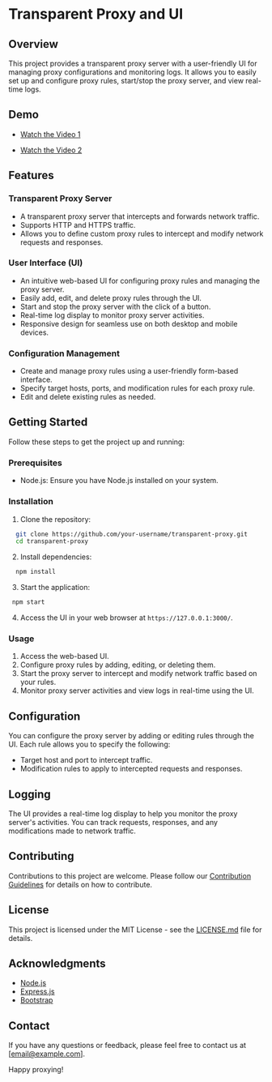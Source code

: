 # Transparent Proxy and UI

## Overview

This project provides a transparent proxy server with a user-friendly UI for managing proxy configurations and monitoring logs. It allows you to easily set up and configure proxy rules, start/stop the proxy server, and view real-time logs.

## Demo

- [Watch the Video 1](https://drive.google.com/file/d/1GKEsk2LnBxA32W7_YJIY4FnaP1rT65gW/view?usp=sharing)

- [Watch the Video 2](https://drive.google.com/file/d/1SBlttRZsBsH9xGH1a7hqZX4m04EL8hL_/view?usp=sharing)

## Features

### Transparent Proxy Server

- A transparent proxy server that intercepts and forwards network traffic.
- Supports HTTP and HTTPS traffic.
- Allows you to define custom proxy rules to intercept and modify network requests and responses.

### User Interface (UI)

- An intuitive web-based UI for configuring proxy rules and managing the proxy server.
- Easily add, edit, and delete proxy rules through the UI.
- Start and stop the proxy server with the click of a button.
- Real-time log display to monitor proxy server activities.
- Responsive design for seamless use on both desktop and mobile devices.

### Configuration Management

- Create and manage proxy rules using a user-friendly form-based interface.
- Specify target hosts, ports, and modification rules for each proxy rule.
- Edit and delete existing rules as needed.

## Getting Started

Follow these steps to get the project up and running:

### Prerequisites

- Node.js: Ensure you have Node.js installed on your system.

### Installation

1. Clone the repository:

```bash
  git clone https://github.com/your-username/transparent-proxy.git
  cd transparent-proxy
```

2. Install dependencies:

```bash
  npm install
```

3. Start the application:

```bash
 npm start
```

4. Access the UI in your web browser at `https://127.0.0.1:3000/`.

### Usage

1. Access the web-based UI.
2. Configure proxy rules by adding, editing, or deleting them.
3. Start the proxy server to intercept and modify network traffic based on your rules.
4. Monitor proxy server activities and view logs in real-time using the UI.

## Configuration

You can configure the proxy server by adding or editing rules through the UI. Each rule allows you to specify the following:

- Target host and port to intercept traffic.
- Modification rules to apply to intercepted requests and responses.

## Logging

The UI provides a real-time log display to help you monitor the proxy server's activities. You can track requests, responses, and any modifications made to network traffic.

## Contributing

Contributions to this project are welcome. Please follow our [Contribution Guidelines](CONTRIBUTING.md) for details on how to contribute.

## License

This project is licensed under the MIT License - see the [LICENSE.md](LICENSE.md) file for details.

## Acknowledgments

- [Node.js](https://nodejs.org/)
- [Express.js](https://expressjs.com/)
- [Bootstrap](https://getbootstrap.com/)

## Contact

If you have any questions or feedback, please feel free to contact us at [email@example.com].

Happy proxying!
